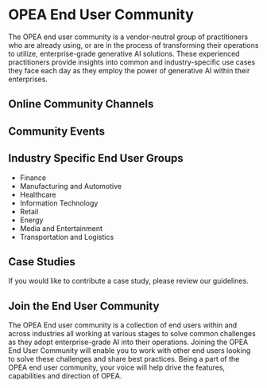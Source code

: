 # OPEA End User Community

The OPEA end user community is a vendor-neutral group of practitioners who are already using, or are in the process of transforming their operations to utilize, enterprise-grade generative AI solutions. These experienced practitioners provide insights into common and industry-specific use cases they face each day as they employ the power of generative AI within their enterprises. 

## Online Community Channels

## Community Events

## Industry Specific End User Groups
* Finance
* Manufacturing and Automotive
* Healthcare
* Information Technology
* Retail
* Energy
* Media and Entertainment
* Transportation and Logistics

## Case Studies
If you would like to contribute a case study, please review our guidelines.

## Join the End User Community
The OPEA End user community is a collection of end users within and across industries all working at various stages to solve common challenges as they adopt enterprise-grade AI into their operations. Joining the OPEA End User Community will enable you to work with other end users looking to solve these challenges and share best practices. Being a part of the OPEA end user community, your voice will help drive the features, capabilities and direction of OPEA. 
